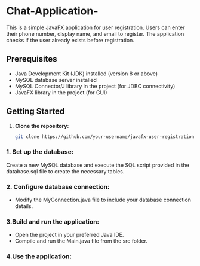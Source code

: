 # Chat-Application-

This is a simple JavaFX application for user registration. Users can enter their phone number, display name, and email to register. The application checks if the user already exists before registration.

## Prerequisites

- Java Development Kit (JDK) installed (version 8 or above)
- MySQL database server installed
- MySQL Connector/J library in the project (for JDBC connectivity)
- JavaFX library in the project (for GUI)

## Getting Started

1. **Clone the repository:**
   ```bash
   git clone https://github.com/your-username/javafx-user-registration.git
   ```
### 1. Set up the database:
Create a new MySQL database and execute the SQL script provided in the database.sql file to create the necessary tables.

### 2. Configure database connection:
- Modify the MyConnection.java file to include your database connection details.
  
### 3.Build and run the application:
- Open the project in your preferred Java IDE.
- Compile and run the Main.java file from the src folder.
  
### 4.Use the application:

   
